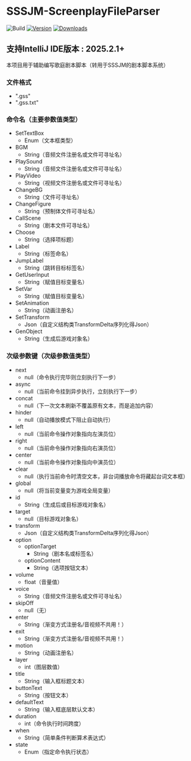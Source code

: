 # SSSJM-ScreenplayFileParser

![Build](https://github.com/SSSJMementoDev/SSSJM-ScreenplayFileParser/workflows/Build/badge.svg)
[![Version](https://img.shields.io/jetbrains/plugin/v/MARKETPLACE_ID.svg)](https://plugins.jetbrains.com/plugin/MARKETPLACE_ID)
[![Downloads](https://img.shields.io/jetbrains/plugin/d/MARKETPLACE_ID.svg)](https://plugins.jetbrains.com/plugin/MARKETPLACE_ID)

<!-- Plugin description -->
## 支持IntelliJ IDE版本 : 2025.2.1+
本项目用于辅助编写歌庭剧本脚本（转用于SSSJM的剧本脚本系统）
<!-- Plugin description end -->

### 文件格式
+ ".gss"
+ ".gss.txt"

### 命令名（主要参数值类型）
+ SetTextBox
    + Enum（文本框类型）
+ BGM
    + String（音频文件注册名或文件可寻址名）
+ PlaySound
    + String（音频文件注册名或文件可寻址名）
+ PlayVideo
    + String（视频文件注册名或文件可寻址名）
+ ChangeBG
    + String（文件可寻址名）
+ ChangeFigure
    + String（预制体文件可寻址名）
+ CallScene
    + String（剧本文件可寻址名）
+ Choose
    + String（选择项标题）
+ Label
    + String（标签命名）
+ JumpLabel
    + String（跳转目标标签名）
+ GetUserInput
    + String（赋值目标变量名）
+ SetVar
    + String（赋值目标变量名）
+ SetAnimation
    + String（动画注册名）
+ SetTransform
    + Json（自定义结构类TransformDelta序列化得Json）
+ GenObject
    + String（生成后游戏对象名）

### 次级参数键（次级参数值类型）
+ next
    + null（命令执行完毕则立刻执行下一步）
+ async
    + null（当前命令挂到异步执行，立刻执行下一步）
+ concat
    + null（下一次文本刷新不覆盖原有文本，而是追加内容）
+ hinder
    + null（自动播放模式下阻止自动执行）
+ left
    + null（当前命令操作对象指向左演员位）
+ right
    + null（当前命令操作对象指向右演员位）
+ center
    + null（当前命令操作对象指向中演员位）
+ clear
    + null（执行当前命令时清空文本，非台词播放命令将藏起台词文本框）
+ global
    + null（将当前变量变为游戏全局变量）
+ id
    + String（生成后或目标游戏对象名）
+ target
    + null（目标游戏对象名）
+ transform
    + Json（自定义结构类TransformDelta序列化得Json）
+ option
    + optionTarget
        + String（剧本名或标签名）
    + optionContent
        + String（选项按钮文本）
+ volume
    + float（音量值）
+ voice
    + String（音频文件注册名或文件可寻址名）
+ skipOff
    + null（无）
+ enter
    + String（渐变方式注册名/音视频不共用！）
+ exit
    + String（渐变方式注册名/音视频不共用！）
+ motion
    + String（动画注册名）
+ layer
    + int（图层数值）
+ title
    + String（输入框标题文本）
+ buttonText
    + String（按钮文本）
+ defaultText
    + String（输入框底层默认文本）
+ duration
    + int（命令执行时间跨度）
+ when
    + String（简单条件判断算术表达式）
+ state
    + Enum（指定命令执行状态）

